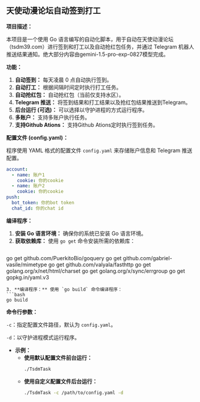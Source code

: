 ## 天使动漫论坛自动签到打工

**项目描述：**

本项目是一个使用 Go 语言编写的自动化脚本，用于自动在天使动漫论坛（tsdm39.com）进行签到和打工以及自动抢红包任务，并通过 Telegram 机器人推送结果通知。绝大部分内容由gemini-1.5-pro-exp-0827模型完成。

**功能：**

1. **自动签到：** 每天凌晨 0 点自动执行签到。
2. **自动打工：** 根据间隔时间定时执行打工任务。
3. **自动抢红包：** 自动抢红包（当前仅支持水区）。
4. **Telegram 推送：** 将签到结果和打工结果以及抢红包结果推送到Telegram。
5. **后台运行 (可选)：** 可以选择以守护进程的方式运行程序。
6. **多账户：** 支持多账户执行任务。
7. **支持Github Ations：** 支持Github Ations定时执行签到任务。

**配置文件 (config.yaml)：**

程序使用 YAML 格式的配置文件 `config.yaml` 来存储账户信息和 Telegram 推送配置。

```yaml
account:
  - name: 账户1 
    cookie: 你的cookie
  - name: 账户2
    cookie: 你的cookie
push:
  bot_token: 你的bot token
  chat_id: 你的chat id
```

**编译程序：**

1. **安装 Go 语言环境：** 确保你的系统已安装 Go 语言环境。
2. **获取依赖库：** 使用 `go get` 命令安装所需的依赖库：
   ```bash
  go get github.com/PuerkitoBio/goquery
	go get github.com/gabriel-vasile/mimetype
	go get github.com/valyala/fasthttp
	go get golang.org/x/net/html/charset
	go get golang.org/x/sync/errgroup
	go get gopkg.in/yaml.v3
   ```
3. **编译程序：** 使用 `go build` 命令编译程序：
   ```bash
   go build
   ```
**命令行参数：**

`-c`：指定配置文件路径，默认为 `config.yaml`。

`-d`：以守护进程模式运行程序。

  - **示例：**
    - **使用默认配置文件前台运行：**
       ```bash
       ./TsdmTask 
       ```
    - **使用自定义配置文件后台运行：**
       ```bash
       ./TsdmTask -c /path/to/config.yaml -d
       ```
